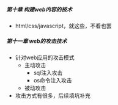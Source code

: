 ##### 第十章 构建web内容的技术

- html/css/javascript，就这些，不看也罢



##### 第十一章 web的攻击技术

- 针对web应用的攻击模式
  - 主动攻击
    - sql注入攻击
    - os命令注入攻击
  - 被动攻击
- 攻击方式有很多，后续填坑补充
